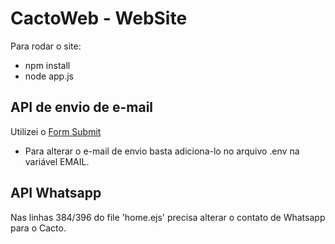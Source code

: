 
# CactoWeb - WebSite

Para rodar o site:

- npm install 
- node app.js




## API de envio de e-mail

 Utilizei o [Form Submit](https://formsubmit.co/documentation)
 
 - Para alterar o e-mail de envio basta adiciona-lo no arquivo .env na variável EMAIL.
  

## API Whatsapp 

Nas linhas 384/396 do file 'home.ejs' precisa alterar o contato de Whatsapp para o Cacto.

